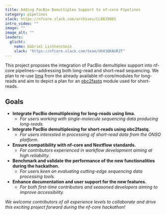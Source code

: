 ```yaml
---
title: Adding PacBio Demultiplex Support to nf-core Pipelines
category: pipelines
slack: https://nfcore.slack.com/archives/CL88J906S
intro_video: ""
image: ""
image_alt: ""
leaders:
  glicht:
    name: Gabriel Lichtenstein
    slack: "https://nfcore.slack.com/team/U043QKAUR2T"
---
```


This project proposes the integration of PacBio demultiplex support into nf-core pipelines—addressing both long-read and short-read sequencing. We plan to re-use [lima](https://github.com/nf-core/modules/tree/master/modules/nf-core/lima) from the already available nf-core/modules for long-reads and aim to depict a plan for an [obc2fastq](https://www.pacb.com/onso/software-downloads) module used for short-reads.

## Goals

- **Integrate PacBio demultiplexing for long-reads using lima.**
  - _For users working with single-molecule sequencing data producing long-reads._
- **Integrate PacBio demultiplexing for short-reads using obc2fastq.**
  - _For users interested in processing of short-read data from the ONSO platform._
- **Ensure compatibility with nf-core and Nextflow standards.**
  - _For contributors experienced in workflow development aiming at high reliability._
- **Benchmark and validate the performance of the new functionalities during the hackathon.**
  - _For users keen on evaluating cutting-edge sequencing data processing tools._
- **Enhance documentation and user support for the new features.**
  - _For both first-time contributors and seasoned developers aiming to improve accessibility._

_We welcome contributors of all experience levels to collaborate and drive this exciting project forward during the nf-core hackathon!_
